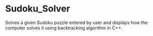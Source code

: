 # Sudoku_Solver 
Solves a given Sudoku puzzle entered by user and displays how the computer solves it using backtracking algorithm in C++.

